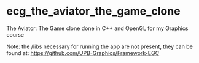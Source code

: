 # ecg_the_aviator_the_game_clone
The Aviator: The Game clone done in C++ and OpenGL for my Graphics course

Note: the /libs necessary for running the app are not present, they can be found at: https://github.com/UPB-Graphics/Framework-EGC
